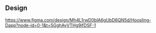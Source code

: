 ## Design
https://www.figma.com/design/Mh4L1rwD0blA6gUbD6QN5d/Hoosling-Dapp?node-id=0-1&t=5GghAyVTHg9ifDSF-1
